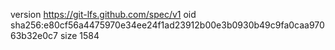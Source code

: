 version https://git-lfs.github.com/spec/v1
oid sha256:e80cf56a4475970e34ee24f1ad23912b00e3b0930b49c9fa0caa97063b32e0c7
size 1584
